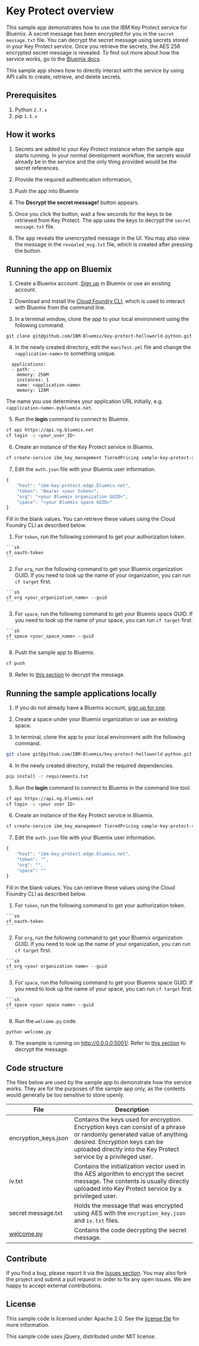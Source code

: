 # Key Protect overview

This sample app demonstrates how to use the IBM Key Protect service for Bluemix. A secret message has been encrypted for you in the `secret message.txt` file. You can decrypt the secret message using secrets stored in your Key Protect service. Once you retrieve the secrets, the AES 256 encrypted secret message is revealed. To find out more about how the service works, go to the [Bluemix docs](https://console.ng.bluemix.net/docs/services/keymgmt/index.html).

This sample app shows how to directly interact with the service by using API calls to create, retrieve, and delete secrets.

## Prerequisites
  1. Python `2.7.x`
  2. pip `1.5.x`

## <a name="howto"></a> How it works

1.  Secrets are added to your Key Protect instance when the sample app starts running. In your normal development workflow, the secrets would already be in the service and the only thing provided would be the secret references.

2.  Provide the required authentication information,

3.  Push the app into Bluemix

4.  The **Decrypt the secret message!** button appears.

5.  Once you click the button, wait a few seconds for the keys to be retrieved from Key Protect.  The app uses the keys to decrypt the `secret message.txt` file.

6.  The app reveals the unencrypted message in the UI.  You may also view the message in the `revealed_msg.txt` file, which is created after pressing the button.

## Running the app on Bluemix
1. Create a Bluemix account. [Sign up][bluemix_signup_url] in Bluemix or use an existing account.

2. Download and install the [Cloud Foundry CLI][cloud_foundry], which is used to interact with Bluemix from the command line.

3. In a terminal window, clone the app to your local environment using the following command.

  ```
  git clone git@github.com/IBM-Bluemix/key-protect-helloworld-python.git
  ```


4. In the newly created directory, edit the `manifest.yml` file and change the `<application-name>` to something unique.

  ```none
    applications:
    - path: .
      memory: 256M
      instances: 1
      name: <application-name>
      memory: 128M
  ```
  The name you use determines your application URL initially, e.g. `<application-name>.mybluemix.net`.

5. Run the **login** command to connect to Bluemix.
  ```sh
  cf api https://api.ng.bluemix.net
  cf login -u <your_user_ID>
  ```

6. Create an instance of the Key Protect service in Bluemix.

  ```sh
  cf create-service ibm_key_management TieredPricing sample-key-protect-service
  ```

7. Edit the `auth.json` file with your Bluemix user information.

  ```javascript
  {
      "host": "ibm-key-protect.edge.bluemix.net",
      "token": "Bearer <your token>",
      "org": "<your Bluemix organization GUID>",
      "space": "<your Bluemix space GUID>"
  }
  ```

  Fill in the blank values. You can retrieve these values using the Cloud Foundry CLI as described below.

  1. For `token`, run the following command to get your authorization token.

    ```sh
    cf oauth-token
    ```

  2. For `org`, run the following command to get your Bluemix organization GUID. If you need to look up the name of your organization, you can run `cf target` first.

    ```sh
    cf org <your_organization_name> --guid
    ```

  3. For `space`, run the following command to get your Bluemix space GUID. If you need to look up the name of your space, you can run `cf target` first.

    ```sh
    cf space <your_space_name> --guid
    ```

8. Push the sample app to Bluemix.

  ```sh
  cf push
  ```

9. Refer to [this section](#howto) to decrypt the message.

## Running the sample applications locally

1. If you do not already have a Bluemix account, [sign up for one][bluemix_signup_url].

2. Create a space under your Bluemix organization or use an existing space.

3. In terminal, clone the app to your local environment with the following command.

  ```sh
  git clone git@github.com/IBM-Bluemix/key-protect-helloworld-python.git
  ```

4. In the newly created directory, install the required dependencies.

  ```sh
  pip install -r requirements.txt
  ```

5. Run the **login** command to connect to Bluemix in the command line tool.

  ```sh
  cf api https://api.ng.bluemix.net
  cf login -u <your user ID>
  ```

6. Create an instance of the Key Protect service in Bluemix.

  ```sh
  cf create-service ibm_key_management TieredPricing sample-key-protect-service
  ```

7. Edit the `auth.json` file with your Bluemix user information.

  ```javascript
  {
      "host": "ibm-key-protect.edge.bluemix.net",
      "token": "",
      "org": "",
      "space": ""
  }
  ```

  Fill in the blank values. You can retrieve these values using the Cloud Foundry CLI as described below.

  1. For `token`, run the following command to get your authorization token.

    ```sh
    cf oauth-token
    ```

  2. For `org`, run the following command to get your Bluemix organization GUID. If you need to look up the name of your organization, you can run `cf target` first.

    ```sh
    cf org <your organization name> --guid
    ```

  3. For `space`, run the following command to get your Bluemix space GUID. If you need to look up the name of your space, you can run `cf target` first.

    ```sh
    cf space <your space name> --guid
    ```

8. Run the `welcome.py` code.

  ```sh
  python welcome.py
  ```

9. The example is running on http://0.0.0.0:5001/. Refer to [this section](#howto) to decrypt the message.

## Code structure
The files below are used by the sample app to demonstrate how the service works. They are for the purposes of the sample app only, as the contents would generally be too sensitive to store openly.

| File | Description |
|------|--------|
| encryption_keys.json | Contains the keys used for encryption. Encryption keys can consist of a phrase or randomly generated value of anything desired. Encryption keys can be uploaded directly into the Key Protect service by a privileged user.|
| iv.txt | Contains the initialization vector used in the AES algorithm to encrypt the secret message. The contents is usually directly uploaded into Key Protect service by a privileged user. |
| secret message.txt | Holds the message that was encrypted using AES with the `encryption_key.json` and `iv.txt` files. |
| [welcome.py](welcome.py) | Contains the code decrypting the secret message. |

## Contribute

If you find a bug, please report it via the [Issues section][issues_url]. You may also fork the project and submit a pull request in order to fix any open issues. We are happy to accept external contributions. 

## License

  This sample code is licensed under Apache 2.0. See the [license file](LICENSE.txt) for more information.

  This sample code uses jQuery, distributed under MIT license.

[cloud_foundry]:https://github.com/cloudfoundry/cli
[bluemix_signup_url]: https://console.ng.bluemix.net/registration/
[issues_url]: https://github.com/ibm-bluemix/key-protect-helloworld-python/issues
